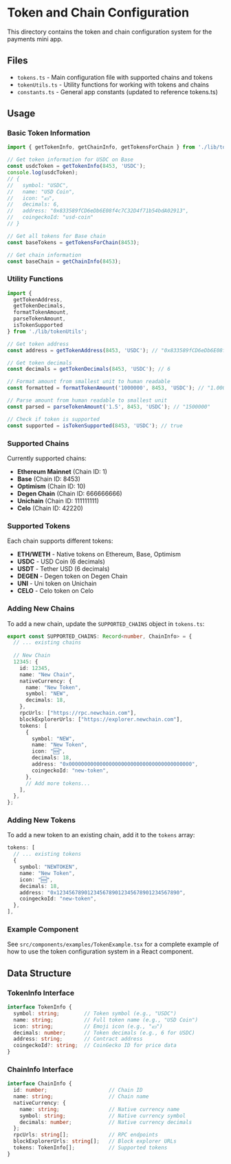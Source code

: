 # Token and Chain Configuration

This directory contains the token and chain configuration system for the payments mini app.

## Files

- `tokens.ts` - Main configuration file with supported chains and tokens
- `tokenUtils.ts` - Utility functions for working with tokens and chains
- `constants.ts` - General app constants (updated to reference tokens.ts)

## Usage

### Basic Token Information

```typescript
import { getTokenInfo, getChainInfo, getTokensForChain } from './lib/tokens';

// Get token information for USDC on Base
const usdcToken = getTokenInfo(8453, 'USDC');
console.log(usdcToken);
// {
//   symbol: "USDC",
//   name: "USD Coin", 
//   icon: "💵",
//   decimals: 6,
//   address: "0x833589fCD6eDb6E08f4c7C32D4f71b54bdA02913",
//   coingeckoId: "usd-coin"
// }

// Get all tokens for Base chain
const baseTokens = getTokensForChain(8453);

// Get chain information
const baseChain = getChainInfo(8453);
```

### Utility Functions

```typescript
import { 
  getTokenAddress, 
  getTokenDecimals, 
  formatTokenAmount,
  parseTokenAmount,
  isTokenSupported 
} from './lib/tokenUtils';

// Get token address
const address = getTokenAddress(8453, 'USDC'); // "0x833589fCD6eDb6E08f4c7C32D4f71b54bdA02913"

// Get token decimals
const decimals = getTokenDecimals(8453, 'USDC'); // 6

// Format amount from smallest unit to human readable
const formatted = formatTokenAmount('1000000', 8453, 'USDC'); // "1.000000"

// Parse amount from human readable to smallest unit
const parsed = parseTokenAmount('1.5', 8453, 'USDC'); // "1500000"

// Check if token is supported
const supported = isTokenSupported(8453, 'USDC'); // true
```

### Supported Chains

Currently supported chains:

- **Ethereum Mainnet** (Chain ID: 1)
- **Base** (Chain ID: 8453)
- **Optimism** (Chain ID: 10)
- **Degen Chain** (Chain ID: 666666666)
- **Unichain** (Chain ID: 111111111)
- **Celo** (Chain ID: 42220)

### Supported Tokens

Each chain supports different tokens:

- **ETH/WETH** - Native tokens on Ethereum, Base, Optimism
- **USDC** - USD Coin (6 decimals)
- **USDT** - Tether USD (6 decimals)
- **DEGEN** - Degen token on Degen Chain
- **UNI** - Uni token on Unichain
- **CELO** - Celo token on Celo

### Adding New Chains

To add a new chain, update the `SUPPORTED_CHAINS` object in `tokens.ts`:

```typescript
export const SUPPORTED_CHAINS: Record<number, ChainInfo> = {
  // ... existing chains
  
  // New Chain
  12345: {
    id: 12345,
    name: "New Chain",
    nativeCurrency: {
      name: "New Token",
      symbol: "NEW",
      decimals: 18,
    },
    rpcUrls: ["https://rpc.newchain.com"],
    blockExplorerUrls: ["https://explorer.newchain.com"],
    tokens: [
      {
        symbol: "NEW",
        name: "New Token",
        icon: "🆕",
        decimals: 18,
        address: "0x0000000000000000000000000000000000000000",
        coingeckoId: "new-token",
      },
      // Add more tokens...
    ],
  },
};
```

### Adding New Tokens

To add a new token to an existing chain, add it to the `tokens` array:

```typescript
tokens: [
  // ... existing tokens
  {
    symbol: "NEWTOKEN",
    name: "New Token",
    icon: "🆕",
    decimals: 18,
    address: "0x1234567890123456789012345678901234567890",
    coingeckoId: "new-token",
  },
],
```

### Example Component

See `src/components/examples/TokenExample.tsx` for a complete example of how to use the token configuration system in a React component.

## Data Structure

### TokenInfo Interface

```typescript
interface TokenInfo {
  symbol: string;        // Token symbol (e.g., "USDC")
  name: string;          // Full token name (e.g., "USD Coin")
  icon: string;          // Emoji icon (e.g., "💵")
  decimals: number;      // Token decimals (e.g., 6 for USDC)
  address: string;       // Contract address
  coingeckoId?: string;  // CoinGecko ID for price data
}
```

### ChainInfo Interface

```typescript
interface ChainInfo {
  id: number;                    // Chain ID
  name: string;                  // Chain name
  nativeCurrency: {
    name: string;                // Native currency name
    symbol: string;              // Native currency symbol
    decimals: number;            // Native currency decimals
  };
  rpcUrls: string[];             // RPC endpoints
  blockExplorerUrls: string[];   // Block explorer URLs
  tokens: TokenInfo[];           // Supported tokens
}
``` 